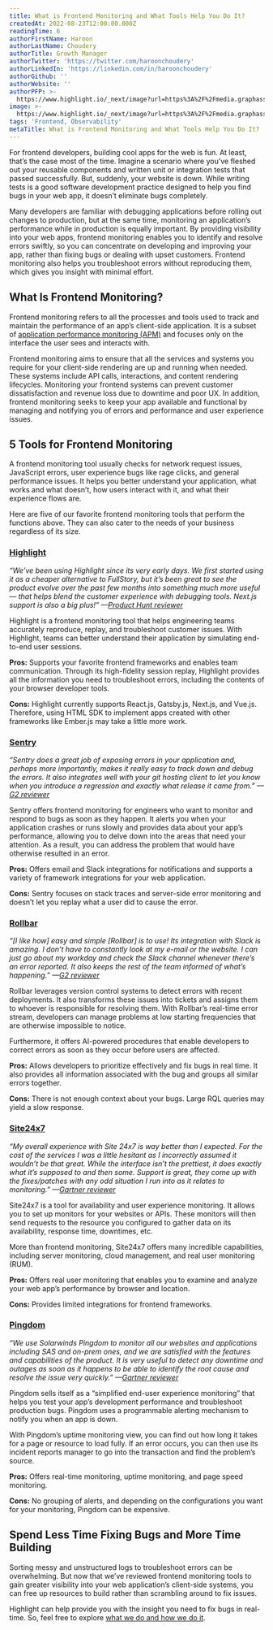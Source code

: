 ```yaml
---
title: What is Frontend Monitoring and What Tools Help You Do It?
createdAt: 2022-08-23T12:00:00.000Z
readingTime: 6
authorFirstName: Haroon
authorLastName: Choudery
authorTitle: Growth Manager
authorTwitter: 'https://twitter.com/haroonchoudery'
authorLinkedIn: 'https://linkedin.com/in/haroonchoudery'
authorGithub: ''
authorWebsite: ''
authorPFP: >-
  https://www.highlight.io/_next/image?url=https%3A%2F%2Fmedia.graphassets.com%2FfKKhW39R0SE2hTIalLzG&w=1920&q=75
image: >-
  https://www.highlight.io/_next/image?url=https%3A%2F%2Fmedia.graphassets.com%2FFzuqrVP7QHutj0VgCvjz&w=3840&q=75
tags: 'Frontend, Observability'
metaTitle: What is Frontend Monitoring and What Tools Help You Do It?
---
```


For frontend developers, building cool apps for the web is fun. At least, that’s the case most of the time. Imagine a scenario where you’ve fleshed out your reusable components and written unit or integration tests that passed successfully. But, suddenly, your website is down. While writing tests is a good software development practice designed to help you find bugs in your web app, it doesn’t eliminate bugs completely.

Many developers are familiar with debugging applications before rolling out changes to production, but at the same time, monitoring an application’s performance while in production is equally important. By providing visibility into your web apps, frontend monitoring enables you to identify and resolve errors swiftly, so you can concentrate on developing and improving your app, rather than fixing bugs or dealing with upset customers. Frontend monitoring also helps you troubleshoot errors without reproducing them, which gives you insight with minimal effort.

## What Is Frontend Monitoring?

Frontend monitoring refers to all the processes and tools used to track and maintain the performance of an app’s client-side application. It is a subset of [application performance monitoring (APM)](https://www.techtarget.com/searchenterprisedesktop/definition/Application-monitoring-app-monitoring "https://www.techtarget.com/searchenterprisedesktop/definition/Application-monitoring-app-monitoring") and focuses only on the interface the user sees and interacts with.

Frontend monitoring aims to ensure that all the services and systems you require for your client-side rendering are up and running when needed. These systems include API calls, interactions, and content rendering lifecycles. Monitoring your frontend systems can prevent customer dissatisfaction and revenue loss due to downtime and poor UX. In addition, frontend monitoring seeks to keep your app available and functional by managing and notifying you of errors and performance and user experience issues.

## 5 Tools for Frontend Monitoring

A frontend monitoring tool usually checks for network request issues, JavaScript errors, user experience bugs like rage clicks, and general performance issues. It helps you better understand your application, what works and what doesn’t, how users interact with it, and what their experience flows are.

Here are five of our favorite frontend monitoring tools that perform the functions above. They can also cater to the needs of your business regardless of its size.

### [Highlight](https://www.highlight.io/ "https://www.highlight.io/")

_“We’ve been using Highlight since its very early days. We first started using it as a cheaper alternative to FullStory, but it’s been great to see the product evolve over the past few months into something much more useful — that helps blend the customer experience with debugging tools. Next.js support is also a big plus!” —_[_Product Hunt reviewer_](https://www.producthunt.com/products/highlight-5#highlight-5 "https://www.producthunt.com/products/highlight-5#highlight-5")

Highlight is a frontend monitoring tool that helps engineering teams accurately reproduce, replay, and troubleshoot customer issues. With Highlight, teams can better understand their application by simulating end-to-end user sessions.

**Pros:** Supports your favorite frontend frameworks and enables team communication. Through its high-fidelity session replay, Highlight provides all the information you need to troubleshoot errors, including the contents of your browser developer tools.

**Cons:** Highlight currently supports React.js, Gatsby.js, Next.js, and Vue.js. Therefore, using HTML SDK to implement apps created with other frameworks like Ember.js may take a little more work.

<BlogCallToAction />

### [Sentry](https://sentry.io/for/frontend/ "https://sentry.io/for/frontend/")

_“Sentry does a great job of exposing errors in your application and, perhaps more importantly, makes it really easy to track down and debug the errors. It also integrates well with your git hosting client to let you know when you introduce a regression and exactly what release it came from.” —_[_G2 reviewer_](https://www.g2.com/products/sentry/reviews/sentry-review-5445510 "https://www.g2.com/products/sentry/reviews/sentry-review-5445510")

Sentry offers frontend monitoring for engineers who want to monitor and respond to bugs as soon as they happen. It alerts you when your application crashes or runs slowly and provides data about your app’s performance, allowing you to delve down into the areas that need your attention. As a result, you can address the problem that would have otherwise resulted in an error.

**Pros:** Offers email and Slack integrations for notifications and supports a variety of framework integrations for your web application.

**Cons:** Sentry focuses on stack traces and server-side error monitoring and doesn’t let you replay what a user did to cause the error.

### [Rollbar](https://rollbar.com/ "https://rollbar.com/")

_“\[I like how] easy and simple \[Rollbar] is to use! Its integration with Slack is amazing. I don’t have to constantly look at my e-mail or the website. I can just go about my workday and check the Slack channel whenever there’s an error reported. It also keeps the rest of the team informed of what’s happening.” —_[_G2 reviewer_](https://www.g2.com/products/rollbar/reviews/rollbar-review-5476367 "https://www.g2.com/products/rollbar/reviews/rollbar-review-5476367")

Rollbar leverages version control systems to detect errors with recent deployments. It also transforms these issues into tickets and assigns them to whoever is responsible for resolving them. With Rollbar’s real-time error stream, developers can manage problems at low starting frequencies that are otherwise impossible to notice.

Furthermore, it offers AI-powered procedures that enable developers to correct errors as soon as they occur before users are affected.

**Pros:** Allows developers to prioritize effectively and fix bugs in real time. It also provides all information associated with the bug and groups all similar errors together.

**Cons:** There is not enough context about your bugs. Large RQL queries may yield a slow response.

### [Site24x7](https://www.site24x7.com/ "https://www.site24x7.com/")

_“My overall experience with Site 24x7 is way better than I expected. For the cost of the services I was a little hesitant as I incorrectly assumed it wouldn’t be that great. While the interface isn’t the prettiest, it does exactly what it’s supposed to and then some. Support is great, they come up with the fixes/patches with any odd situation I run into as it relates to monitoring.” —_[_Gartner reviewer_](https://www.gartner.com/reviews/market/it-infrastructure-monitoring-tools/vendor/manageengine/product/manageengine-site24x7/review/view/3905296 "https://www.gartner.com/reviews/market/it-infrastructure-monitoring-tools/vendor/manageengine/product/manageengine-site24x7/review/view/3905296")

Site24x7 is a tool for availability and user experience monitoring. It allows you to set up monitors for your websites or APIs. These monitors will then send requests to the resource you configured to gather data on its availability, response time, downtimes, etc.

More than frontend monitoring, Site24x7 offers many incredible capabilities, including server monitoring, cloud management, and real user monitoring (RUM).

**Pros:** Offers real user monitoring that enables you to examine and analyze your web app’s performance by browser and location.

**Cons:** Provides limited integrations for frontend frameworks.

### [Pingdom](https://www.pingdom.com/ "https://www.pingdom.com/")

_“We use Solarwinds Pingdom to monitor all our websites and applications including SAS and on-prem ones, and we are satisfied with the features and capabilities of the product. It is very useful to detect any downtime and outages as soon as it happens to be able to identify the root cause and resolve the issue very quickly.” —_[_Gartner reviewer_](https://www.gartner.com/reviews/market/application-performance-monitoring-and-observability/vendor/solarwinds/product/solarwinds-pingdom/review/view/3972620 "https://www.gartner.com/reviews/market/application-performance-monitoring-and-observability/vendor/solarwinds/product/solarwinds-pingdom/review/view/3972620")

Pingdom sells itself as a “simplified end-user experience monitoring” that helps you test your app’s development performance and troubleshoot production bugs. Pingdom uses a programmable alerting mechanism to notify you when an app is down.

With Pingdom’s uptime monitoring view, you can find out how long it takes for a page or resource to load fully. If an error occurs, you can then use its incident reports manager to go into the transaction and find the problem’s source.

**Pros:** Offers real-time monitoring, uptime monitoring, and page speed monitoring.

**Cons:** No grouping of alerts, and depending on the configurations you want for your monitoring, Pingdom can be expensive.

## Spend Less Time Fixing Bugs and More Time Building

Sorting messy and unstructured logs to troubleshoot errors can be overwhelming. But now that we’ve reviewed frontend monitoring tools to gain greater visibility into your web application’s client-side systems, you can free up resources to build rather than scrambling around to fix issues.

Highlight can help provide you with the insight you need to fix bugs in real-time. So, feel free to explore [what we do and how we do it](https://app.highlight.io).
